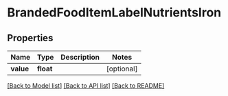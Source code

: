 # BrandedFoodItemLabelNutrientsIron

## Properties
Name | Type | Description | Notes
------------ | ------------- | ------------- | -------------
**value** | **float** |  | [optional] 

[[Back to Model list]](../README.md#documentation-for-models) [[Back to API list]](../README.md#documentation-for-api-endpoints) [[Back to README]](../README.md)

